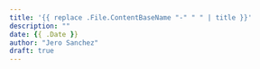 ```yaml
---
title: '{{ replace .File.ContentBaseName "-" " " | title }}'
description: ""
date: {{ .Date }}
author: "Jero Sanchez"
draft: true
---
```

